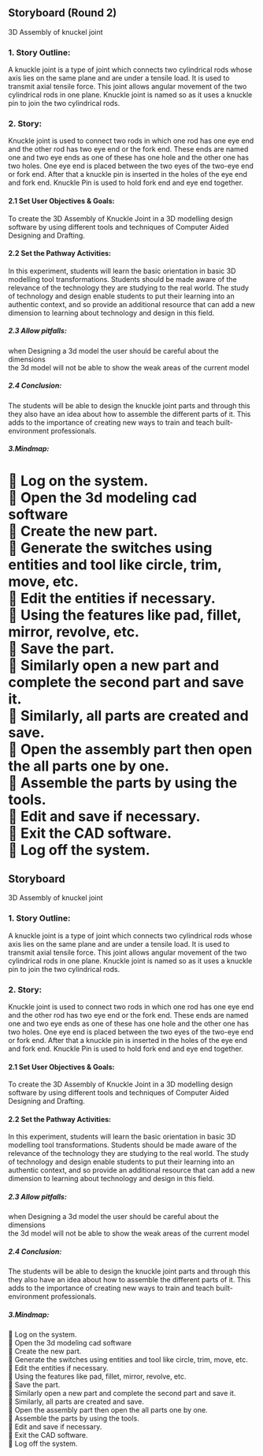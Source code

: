 ## Storyboard (Round 2)

3D Assembly of knuckel joint

### 1. Story Outline:
A knuckle joint is a type of joint which connects two cylindrical rods whose axis lies on the same plane and are under a tensile load. It is used to transmit axial tensile force.
This joint allows angular movement of the two cylindrical rods in one plane.
Knuckle joint is named so as it uses a knuckle pin to join the two cylindrical rods.


### 2. Story:

Knuckle joint is used to connect two rods in which one rod has one eye end and the other rod has two eye end or the fork end. These ends are named one and two eye ends as one of these has one hole and the other one has two holes.
One eye end is placed between the two eyes of the two-eye end or fork end. After that a knuckle pin is inserted in the holes of the eye end and fork end. Knuckle Pin is used to hold fork end and eye end together. 


#### 2.1 Set User Objectives & Goals:

To create the 3D Assembly of Knuckle Joint in a 3D modelling design software by using different tools and techniques of Computer Aided Designing and Drafting. 

#### 2.2 Set the Pathway Activities:

In this experiment, students will learn the basic orientation in basic 3D modelling tool transformations. Students should be made aware of the relevance of the technology they are studying to the real world. The study of technology and design enable students to put their learning into an authentic context, and so provide an additional resource that can add a new dimension to learning about technology and design in this field.



##### 2.3 Allow pitfalls:
when Designing a 3d model the user should be careful about the dimensions <br>
the 3d model will not be able to show the weak areas of the current model

##### 2.4 Conclusion:
The students will be able to design the knuckle joint parts and through this they also have an idea about how to assemble the different parts of it. This adds to the importance of creating new ways to train and teach built-environment professionals.

##### 3.Mindmap:

 Log on the system. <br>
 Open the 3d modeling cad software <br>
 Create the new part. <br>
 Generate the switches using entities and tool like circle, trim, move, etc.<br>
 Edit the entities if necessary. <br>
 Using the features like pad, fillet, mirror, revolve, etc. <br>
 Save the part. <br>
 Similarly open a new part and complete the second part and save it. <br>
 Similarly, all parts are created and save. <br>
 Open the assembly part then open the all parts one by one. <br>
 Assemble the parts by using the tools. <br>
 Edit and save if necessary.<br>
 Exit the CAD software. <br>
 Log off the system. <br>
=======
## Storyboard

3D Assembly of knuckel joint

### 1. Story Outline:
A knuckle joint is a type of joint which connects two cylindrical rods whose axis lies on the same plane and are under a tensile load. It is used to transmit axial tensile force.
This joint allows angular movement of the two cylindrical rods in one plane.
Knuckle joint is named so as it uses a knuckle pin to join the two cylindrical rods.


### 2. Story:

Knuckle joint is used to connect two rods in which one rod has one eye end and the other rod has two eye end or the fork end. These ends are named one and two eye ends as one of these has one hole and the other one has two holes.
One eye end is placed between the two eyes of the two-eye end or fork end. After that a knuckle pin is inserted in the holes of the eye end and fork end. Knuckle Pin is used to hold fork end and eye end together. 


#### 2.1 Set User Objectives & Goals:

To create the 3D Assembly of Knuckle Joint in a 3D modelling design software by using different tools and techniques of Computer Aided Designing and Drafting. 

#### 2.2 Set the Pathway Activities:

In this experiment, students will learn the basic orientation in basic 3D modelling tool transformations. Students should be made aware of the relevance of the technology they are studying to the real world. The study of technology and design enable students to put their learning into an authentic context, and so provide an additional resource that can add a new dimension to learning about technology and design in this field.



##### 2.3 Allow pitfalls:
when Designing a 3d model the user should be careful about the dimensions <br>
the 3d model will not be able to show the weak areas of the current model

##### 2.4 Conclusion:
The students will be able to design the knuckle joint parts and through this they also have an idea about how to assemble the different parts of it. This adds to the importance of creating new ways to train and teach built-environment professionals.

##### 3.Mindmap:

 Log on the system. <br>
 Open the 3d modeling cad software <br>
 Create the new part. <br>
 Generate the switches using entities and tool like circle, trim, move, etc.<br>
 Edit the entities if necessary. <br>
 Using the features like pad, fillet, mirror, revolve, etc. <br>
 Save the part. <br>
 Similarly open a new part and complete the second part and save it. <br>
 Similarly, all parts are created and save. <br>
 Open the assembly part then open the all parts one by one. <br>
 Assemble the parts by using the tools. <br>
 Edit and save if necessary.<br>
 Exit the CAD software. <br>
 Log off the system. <br>

